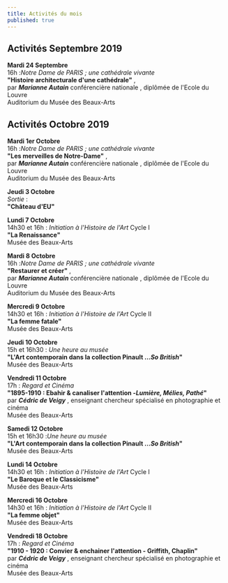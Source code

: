 ```yaml
---
title: Activités du mois
published: true
---
```

## Activités Septembre 2019  



**Mardi 24 Septembre**  
16h :_Notre Dame de PARIS ; une cathédrale vivante_  
**"Histoire architecturale d'une cathédrale"** ,     
par **_Marianne Autain_** conférencière nationale , diplômée de l'Ecole du Louvre  
Auditorium du Musée des Beaux-Arts  



## Activités Octobre 2019  


**Mardi 1er Octobre**  
16h :_Notre Dame de PARIS ; une cathédrale vivante_  
**"Les merveilles de Notre-Dame"** ,     
par **_Marianne Autain_** conférencière nationale , diplômée de l'Ecole du Louvre  
Auditorium du Musée des Beaux-Arts    

**Jeudi 3 Octobre**  
 _Sortie_ :  
**"Château d'EU"**  


**Lundi 7 Octobre**  
14h30 et 16h : _Initiation à l'Histoire de l'Art_ Cycle I  
**"La Renaissance"**  
Musée des Beaux-Arts   


**Mardi 8 Octobre**  
16h :_Notre Dame de PARIS ; une cathédrale vivante_  
**"Restaurer et créer"** ,     
par **_Marianne Autain_** conférencière nationale , diplômée de l'Ecole du Louvre  
Auditorium du Musée des Beaux-Arts  


**Mercredi 9 Octobre**  
14h30 et 16h : _Initiation à l'Histoire de l'Art_ Cycle II  
**"La femme fatale"**  
Musée des Beaux-Arts   


**Jeudi 10 Octobre**  
15h et 16h30 : _Une heure au musée_  
**"L'Art contemporain dans la collection Pinault ..._So British_"**  
Musée des Beaux-Arts  



**Vendredi 11 Octobre**  
17h : _Regard et Cinéma_  
**"1895-1910 : Ebahir & canaliser l'attention -_Lumière, Mélies, Pathé_"**  
par **_Cédric de Veigy_** , enseignant chercheur spécialisé en photographie et cinéma  
Musée des Beaux-Arts     


**Samedi 12 Octobre**  
15h et 16h30 :_Une heure au musée_  
**"L'Art contemporain dans la collection Pinault ..._So British_"**  
Musée des Beaux-Arts  


**Lundi 14 Octobre**  
14h30 et 16h : _Initiation à l'Histoire de l'Art_ Cycle I     
**"Le Baroque et le Classicisme"**  
Musée des Beaux-Arts 
 


**Mercredi 16 Octobre**  
14h30 et 16h : _Initiation à l'Histoire de l'Art_ Cycle II  
**"La femme objet"**  
Musée des Beaux-Arts 



**Vendredi 18 Octobre**  
17h : _Regard et Cinéma_  
**"1910 - 1920 : Convier & enchainer l'attention - Griffith, Chaplin"**  
par **_Cédric de Veigy_** , enseignant chercheur spécialisé en photographie et cinéma  
Musée des Beaux-Arts
